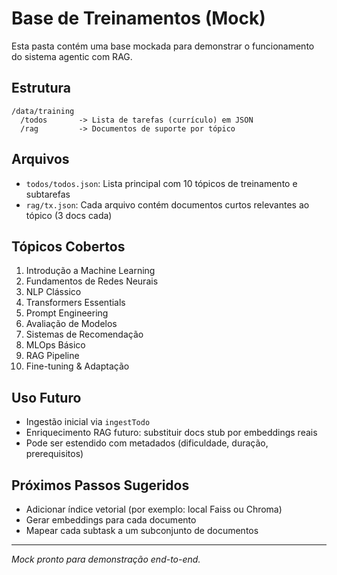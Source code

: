 # Base de Treinamentos (Mock)

Esta pasta contém uma base mockada para demonstrar o funcionamento do sistema agentic com RAG.

## Estrutura

```
/data/training
  /todos       -> Lista de tarefas (currículo) em JSON
  /rag         -> Documentos de suporte por tópico
```

## Arquivos
- `todos/todos.json`: Lista principal com 10 tópicos de treinamento e subtarefas
- `rag/tx.json`: Cada arquivo contém documentos curtos relevantes ao tópico (3 docs cada)

## Tópicos Cobertos
1. Introdução a Machine Learning
2. Fundamentos de Redes Neurais
3. NLP Clássico
4. Transformers Essentials
5. Prompt Engineering
6. Avaliação de Modelos
7. Sistemas de Recomendação
8. MLOps Básico
9. RAG Pipeline
10. Fine-tuning & Adaptação

## Uso Futuro
- Ingestão inicial via `ingestTodo`
- Enriquecimento RAG futuro: substituir docs stub por embeddings reais
- Pode ser estendido com metadados (dificuldade, duração, prerequisitos)

## Próximos Passos Sugeridos
- Adicionar índice vetorial (por exemplo: local Faiss ou Chroma)
- Gerar embeddings para cada documento
- Mapear cada subtask a um subconjunto de documentos

---
*Mock pronto para demonstração end-to-end.*
